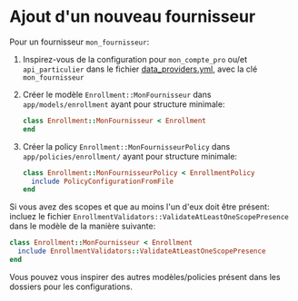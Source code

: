 # Ajout d'un nouveau fournisseur

Pour un fournisseur `mon_fournisseur`:

1. Inspirez-vous de la configuration pour `mon_compte_pro` ou/et
   `api_particulier` dans le fichier
   [data\_providers.yml](../config/data_providers.yml), avec la clé
   `mon_fournisseur`
2. Créer le modèle `Enrollment::MonFournisseur` dans `app/models/enrollment` ayant pour
   structure minimale:

   ```ruby
   class Enrollment::MonFournisseur < Enrollment
   end
   ```
3. Créer la policy `Enrollment::MonFournisseurPolicy` dans
   `app/policies/enrollment/` ayant pour structure minimale:

   ```ruby
   class Enrollment::MonFournisseurPolicy < EnrollmentPolicy
     include PolicyConfigurationFromFile
   end
   ```

Si vous avez des scopes et que au moins l'un d'eux doit être présent: incluez le fichier `EnrollmentValidators::ValidateAtLeastOneScopePresence` dans le modèle de la manière suivante:

```ruby
class Enrollment::MonFournisseur < Enrollment
  include EnrollmentValidators::ValidateAtLeastOneScopePresence
end
```

Vous pouvez vous inspirer des autres modèles/policies présent dans les dossiers
pour les configurations.
